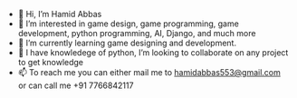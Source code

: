 - 👋 Hi, I’m Hamid Abbas
- 👀 I’m interested in game design, game programming, game development, python programming, AI, Django, and much more
- 🌱 I’m currently learning game designing and development.
- 💞️ I have knowledege of python, I’m looking to collaborate on any project to get knowledge
- 📫 To reach me you can either mail me to hamidabbas553@gmail.com or can call me +91 7766842117

<!---
hamidabbas0011/hamidabbas0011 is a ✨ special ✨ repository because its `README.md` (this file) appears on your GitHub profile.
You can click the Preview link to take a look at your changes.
--->
